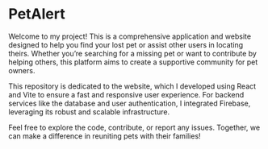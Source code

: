 # PetAlert

Welcome to my project! This is a comprehensive application and website designed to help you find your lost pet or assist other users in locating theirs. Whether you’re searching for a missing pet or want to contribute by helping others, this platform aims to create a supportive community for pet owners.

This repository is dedicated to the website, which I developed using React and Vite to ensure a fast and responsive user experience. For backend services like the database and user authentication, I integrated Firebase, leveraging its robust and scalable infrastructure.

Feel free to explore the code, contribute, or report any issues. Together, we can make a difference in reuniting pets with their families!


